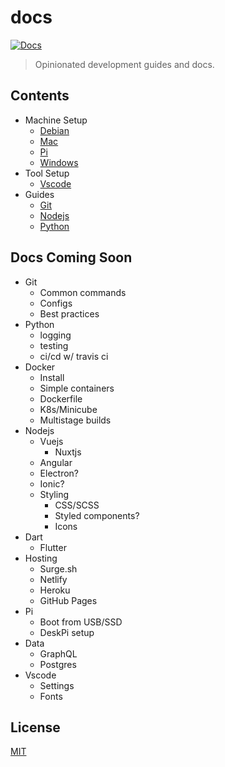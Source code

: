 # docs

[![Docs](https://img.shields.io/website?down_message=down&label=status&up_message=online&url=https%3A%2F%2Fbradleycwojcik.github.io%2Fdocs%2F)](https://bradleycwojcik.github.io/docs/)

> Opinionated development guides and docs.

## Contents

- Machine Setup
  - [Debian](docs/machine-setup/deb.md)
  - [Mac](docs/machine-setup/mac.md)
  - [Pi](docs/machine-setup/pi.md)
  - [Windows](docs/machine-setup/win.md)
- Tool Setup
  - [Vscode](docs/tool-setup/vscode/_home.md)
- Guides
  - [Git](docs/guides/git/_home.md)
  - [Nodejs](docs/guides/nodejs/_home.md)
  - [Python](docs/guides/python/_home.md)

## Docs Coming Soon

- Git
  - Common commands
  - Configs
  - Best practices
- Python
  - logging
  - testing
  - ci/cd w/ travis ci
- Docker
  - Install
  - Simple containers
  - Dockerfile
  - K8s/Minicube
  - Multistage builds
- Nodejs
  - Vuejs
    - Nuxtjs
  - Angular
  - Electron?
  - Ionic?
  - Styling
    - CSS/SCSS
    - Styled components?
    - Icons
- Dart
  - Flutter
- Hosting
  - Surge.sh
  - Netlify
  - Heroku
  - GitHub Pages
- Pi
  - Boot from USB/SSD
  - DeskPi setup
- Data
  - GraphQL
  - Postgres
- Vscode
  - Settings
  - Fonts

## License

[MIT](LICENSE)
